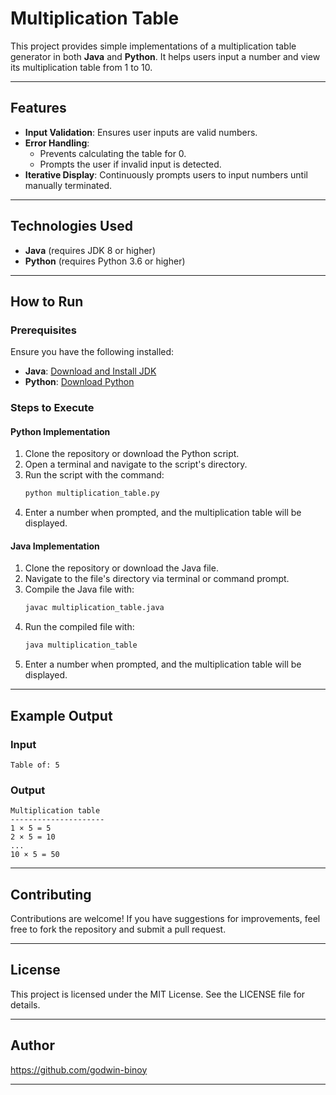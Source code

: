 # Multiplication Table

This project provides simple implementations of a multiplication table generator in both **Java** and **Python**. It helps users input a number and view its multiplication table from 1 to 10.

---

## Features

- **Input Validation**: Ensures user inputs are valid numbers.
- **Error Handling**:
  - Prevents calculating the table for 0.
  - Prompts the user if invalid input is detected.
- **Iterative Display**: Continuously prompts users to input numbers until manually terminated.

---

## Technologies Used

- **Java** (requires JDK 8 or higher)
- **Python** (requires Python 3.6 or higher)

---

## How to Run

### Prerequisites
Ensure you have the following installed:
- **Java**: [Download and Install JDK](https://www.oracle.com/java/technologies/javase-downloads.html)
- **Python**: [Download Python](https://www.python.org/downloads/)

### Steps to Execute

#### Python Implementation
1. Clone the repository or download the Python script.
2. Open a terminal and navigate to the script's directory.
3. Run the script with the command:
   ```bash
   python multiplication_table.py
   ```
4. Enter a number when prompted, and the multiplication table will be displayed.

#### Java Implementation
1. Clone the repository or download the Java file.
2. Navigate to the file's directory via terminal or command prompt.
3. Compile the Java file with:
   ```bash
   javac multiplication_table.java
   ```
4. Run the compiled file with:
   ```bash
   java multiplication_table
   ```
5. Enter a number when prompted, and the multiplication table will be displayed.

---

## Example Output

### Input
```
Table of: 5
```

### Output
```
Multiplication table
---------------------
1 × 5 = 5
2 × 5 = 10
...
10 × 5 = 50
```

---

## Contributing
Contributions are welcome! If you have suggestions for improvements, feel free to fork the repository and submit a pull request.

---

## License
This project is licensed under the MIT License. See the LICENSE file for details.

---

## Author

https://github.com/godwin-binoy

---
